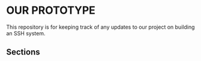 # OUR PROTOTYPE

This repository is for keeping track of any updates to our project on building an SSH system. 

## Sections 